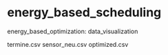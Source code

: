# energy_based_scheduling

energy_based_optimization: 
data_visualization 

termine.csv
sensor_neu.csv
optimized.csv


